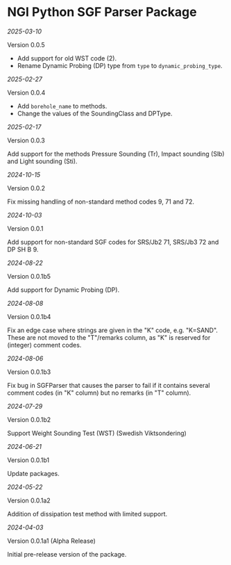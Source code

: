 # NGI Python SGF Parser Package

_2025-03-10_

Version 0.0.5

- Add support for old WST code (2).
- Rename Dynamic Probing (DP) type from `type` to `dynamic_probing_type`.

_2025-02-27_

Version 0.0.4

- Add `borehole_name` to methods.
- Change the values of the SoundingClass and DPType.

_2025-02-17_

Version 0.0.3

Add support for the methods Pressure Sounding (Tr), Impact sounding (Slb) and Light sounding (Sti).

_2024-10-15_

Version 0.0.2

Fix missing handling of non-standard method codes 9, 71 and 72.

_2024-10-03_

Version 0.0.1

Add support for non-standard SGF codes for SRS/Jb2 71, SRS/Jb3 72 and DP SH B 9.

_2024-08-22_

Version 0.0.1b5

Add support for Dynamic Probing (DP).

_2024-08-08_

Version 0.0.1b4

Fix an edge case where strings are given in the "K" code, e.g. "K=SAND". 
These are not moved to the "T"/remarks column, as "K" is reserved for (integer) comment codes.

_2024-08-06_

Version 0.0.1b3

Fix bug in SGFParser that causes the parser to fail if it contains several comment codes (in "K" column) but no remarks (in "T" column).

_2024-07-29_

Version 0.0.1b2

Support Weight Sounding Test (WST) (Swedish Viktsondering)

_2024-06-21_

Version 0.0.1b1

Update packages.


_2024-05-22_

Version 0.0.1a2

Addition of dissipation test method with limited support.


_2024-04-03_

Version 0.0.1a1 (Alpha Release)

Initial pre-release version of the package.

